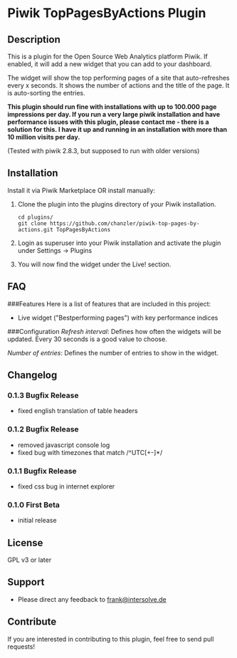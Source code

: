 # Piwik TopPagesByActions Plugin

## Description

This is a plugin for the Open Source Web Analytics platform Piwik. If enabled, it will add a new widget that you can add to your dashboard.

The widget will show the top performing pages of a site that auto-refreshes every x seconds. It shows the number of actions and the title of the page. It is auto-sorting the entries.

**This plugin should run fine with installations with up to 100.000 page impressions per day. If you run a very large piwik installation and have performance issues with this plugin, please contact me - there is a solution for this. I have it up and running in an installation with more than 10 million visits per day.**

(Tested with piwik 2.8.3, but supposed to run with older versions)

## Installation

Install it via Piwik Marketplace OR install manually:

1. Clone the plugin into the plugins directory of your Piwik installation.

   ```
   cd plugins/
   git clone https://github.com/chanzler/piwik-top-pages-by-actions.git TopPagesByActions
   ```

2. Login as superuser into your Piwik installation and activate the plugin under Settings -> Plugins

3. You will now find the widget under the Live! section.

## FAQ

###Features
Here is a list of features that are included in this project:

* Live widget ("Bestperforming pages") with key performance indices

###Configuration
*Refresh interval*: Defines how often the widgets will be updated. Every 30 seconds is a good value to choose.

*Number of entries*: Defines the number of entries to show in the widget.

## Changelog

### 0.1.3 Bugfix Release
* fixed english translation of table headers

### 0.1.2 Bugfix Release
* removed javascript console log
* fixed bug with timezones that match /^UTC[+-]*/

### 0.1.1 Bugfix Release
* fixed css bug in internet explorer

### 0.1.0 First Beta
* initial release

## License

GPL v3 or later

## Support

* Please direct any feedback to [frank@intersolve.de](mailto:frank@intersolve.de)

## Contribute

If you are interested in contributing to this plugin, feel free to send pull requests!

